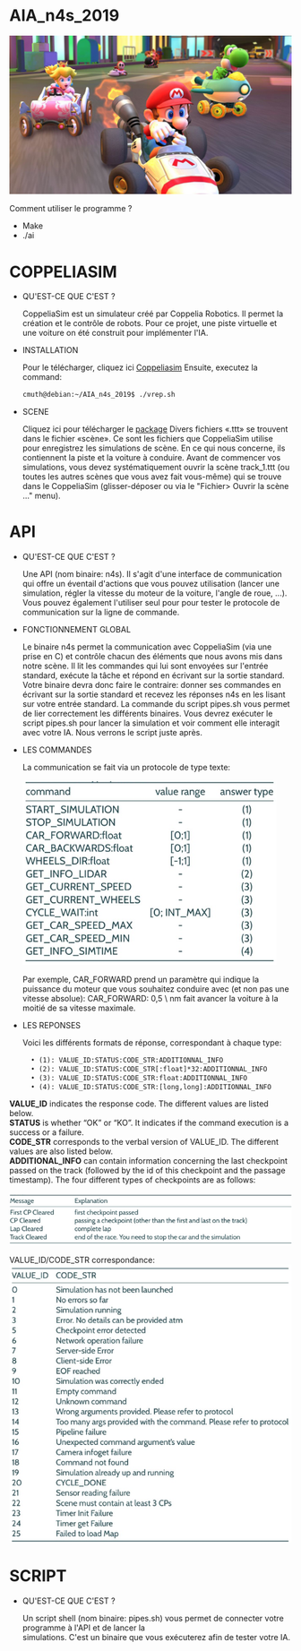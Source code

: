AIA_n4s_2019
===

![presentation](https://github.com/Clement-Muth/AIA_n4s_2019/blob/master/documents/readme/img/mario-kart-presentation.png)

Comment utiliser le programme ?
- Make
- ./ai

COPPELIASIM
===
+ QU'EST-CE QUE C'EST ?

    CoppeliaSim est un simulateur créé par Coppelia Robotics. Il permet la création et le contrôle de robots.
    Pour ce projet, une piste virtuelle et une voiture on été construit pour implémenter l'IA.

+ INSTALLATION
    
    Pour le télécharger, cliquez ici [Coppeliasim](https://www.coppeliarobotics.com/files/CoppeliaSim_Edu_V4_0_0_Ubuntu18_04.tar.xz)
    Ensuite, executez la command: <br/>

    ```bash
    cmuth@debian:~/AIA_n4s_2019$ ./vrep.sh
    ```
+ SCENE

    Cliquez ici pour télécharger le [package](https://intra.epitech.eu/module/2019/B-AIA-200/STG-2-1/acti-377224/project/file/B-AIA-200_n4s_package.tgz)
    Divers fichiers «.ttt» se trouvent dans le fichier «scène». Ce sont les fichiers que CoppeliaSim utilise pour
    enregistrez les simulations de scène.
    En ce qui nous concerne, ils contiennent la piste et la voiture à conduire.
    Avant de commencer vos simulations, vous devez systématiquement ouvrir la scène track_1.ttt (ou toutes les autres scènes
    que vous avez fait vous-même) qui se trouve dans le CoppeliaSim (glisser-déposer ou via le "Fichier> Ouvrir la scène ..."
    menu).

API
===
+ QU'EST-CE QUE C'EST ?

    Une API (nom binaire: n4s). Il s'agit d'une interface de communication qui offre un éventail d'actions que vous pouvez
    utilisation (lancer une simulation, régler la vitesse du moteur de la voiture, l'angle de roue, ...). Vous pouvez également l'utiliser seul pour
    pour tester le protocole de communication sur la ligne de commande.
     
+ FONCTIONNEMENT GLOBAL
    
    Le binaire n4s permet la communication avec CoppeliaSim (via une prise en C) et contrôle chacun des éléments
    que nous avons mis dans notre scène.
    Il lit les commandes qui lui sont envoyées sur l'entrée standard, exécute la tâche et répond en écrivant sur la
    sortie standard.
    Votre binaire devra donc faire le contraire: donner ses commandes en écrivant sur la sortie standard
    et recevez les réponses n4s en les lisant sur votre entrée standard.
    La commande du script pipes.sh vous permet de lier correctement les différents binaires. Vous devrez exécuter
    le script pipes.sh pour lancer la simulation et voir comment elle interagit avec votre IA. Nous verrons le script juste après.
      
+ LES COMMANDES
    
    La communication se fait via un protocole de type texte:<br/><br/>
    ![presentation](https://github.com/Clement-Muth/AIA_n4s_2019/blob/master/documents/readme/img/command-table.png)
    
    Par exemple, CAR_FORWARD prend un paramètre qui indique la puissance du moteur que vous souhaitez conduire
    avec (et non pas une vitesse absolue):
    CAR_FORWARD: 0,5 \ nm fait avancer la voiture à la moitié de sa vitesse maximale.

+ LES REPONSES

    Voici les différents formats de réponse, correspondant à chaque type:
        
        • (1): VALUE_ID:STATUS:CODE_STR:ADDITIONNAL_INFO
        • (2): VALUE_ID:STATUS:CODE_STR[:float]*32:ADDITIONNAL_INFO
        • (3): VALUE_ID:STATUS:CODE_STR:float:ADDITIONNAL_INFO
        • (4): VALUE_ID:STATUS:CODE_STR:[long,long]:ADDITIONNAL_INFO

__VALUE_ID__ indicates the response code. The different values are listed below.<br/>
__STATUS__ is whether “OK” or “KO”. It indicates if the command execution is a success or a failure.<br/>
__CODE_STR__ corresponds to the verbal version of VALUE_ID. The different values are also listed below.<br/>
__ADDITIONAL_INFO__ can contain information concerning the last checkpoint passed on the track (followed
by the id of this checkpoint and the passage timestamp). The four different types of checkpoints are as
follows:

![presentation](https://github.com/Clement-Muth/AIA_n4s_2019/blob/master/documents/readme/img/reponse-table.png)

VALUE_ID/CODE_STR correspondance:
![presentation](https://github.com/Clement-Muth/AIA_n4s_2019/blob/master/documents/readme/img/correspondance-table.png)

SCRIPT
===
+ QU'EST-CE QUE C'EST ?
    
    Un script shell (nom binaire: pipes.sh) vous permet de connecter votre programme à l'API et de lancer la    
    simulations. C'est un binaire que vous exécuterez afin de tester votre IA.
